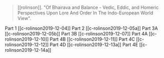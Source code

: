 > [[rolinson]]. "Of Bhairava and Balance - Vedic, Eddic, and Homeric Perspectives Upon Lore And Order In The Indo-European World View". 

Part 1 [[c-rolinson2019-12-04]]
Part 2 [[c-rolinson2019-12-05a]]
Part 3A [[c-rolinson2019-12-05b]]
Part 3B [[c-rolinson2019-12-07]]
Part 4A [[c-rolinson2019-12-10]]
Part 4B [[c-rolinson2019-12-11]]
Part 4C [[c-rolinson2019-12-12]]
Part 4D [[c-rolinson2019-12-13a]]
Part 4E [[c-rolinson2019-12-14a]]
